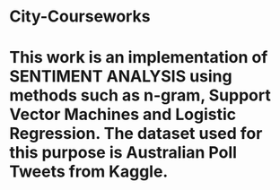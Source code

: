 # City-Courseworks
# This work is an implementation of SENTIMENT ANALYSIS using methods such as n-gram, Support Vector Machines and Logistic Regression. The dataset used for this purpose is Australian Poll Tweets from Kaggle.
